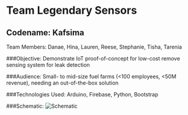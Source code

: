 # Team Legendary Sensors
## Codename: Kafsima
Team Members: Danae, Hina, Lauren, Reese, Stephanie, Tisha, Tarenia


###Objective:
Demonstrate IoT proof-of-concept for low-cost remove sensing system for leak detection

###Audience:
Small- to mid-size fuel farms (<100 employees, <50M revenue), needing an out-of-the-box solution

###Technologies Used:
Arduino, Firebase, Python, Bootstrap

###Schematic:
![Schematic](/blob/master/20160731_135030.jpg?raw=true "Project Schematic")
